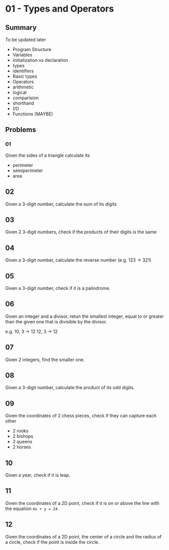 # 01 - Types and Operators

## Summary

To be updated later

- Program Structure
- Variables
 - initialization vs declaration
 - types
 - identifiers
- Basic types
- Operators
 - arithmetic
 - logical
 - comparision
 - shorthand
- I/O
- Functions (MAYBE)


## Problems

### 01

Given the sides of a triangle calculate its
- perimeter
- semiperimeter
- area

## 02

Given a 3-digit number, calculate the sum of its digits

## 03

Given 2 3-digit numbers, check if the products of their digits is the same

## 04

Given a 3-digit number, calculate the reverse number (e.g. 123 -> 321)

## 05

Given a 3-digit number, check if it is a palindrome.

## 06

Given an integer and a divisor, retun the smallest integer, equal to or greater than the given one that is divisible by the divisor.

e.g.
10, 3 -> 12
12, 3 -> 12

## 07

Given 2 integers, find the smaller one.

## 08

Given a 3-digit number, calculate the product of its odd digits.

## 09

Given the coordinates of 2 chess pieces, check if they can capture each other
 - 2 rooks
 - 2 bishops
 - 2 queens
 - 2 horses

## 10

Given a year, check if it is leap.

## 11

Given the coordinates of a 2D point, check if it is on or above the line with the equation `4x + y = 24`

## 12

Given the coordinates of a 2D point, the center of a circle and the radius of a circle, check if the point is inside the circle.